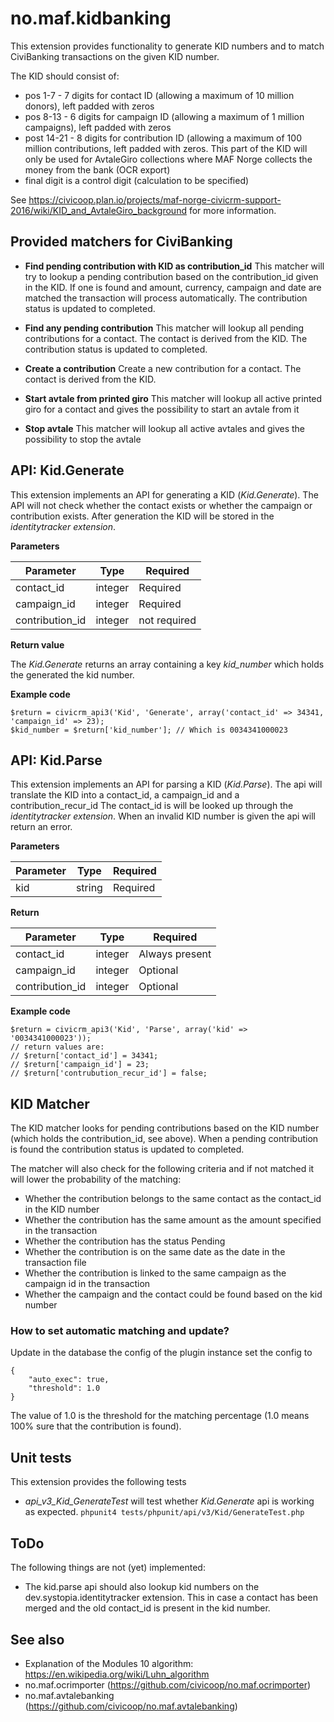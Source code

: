 # no.maf.kidbanking

This extension provides functionality to generate KID numbers and to match CiviBanking transactions on the given KID number.

The KID should consist of:

* pos 1-7 - 7 digits for contact ID (allowing a maximum of 10 million donors), left padded with zeros
* pos 8-13 - 6 digits for campaign ID (allowing a maximum of 1 million campaigns), left padded with zeros
* post 14-21 - 8 digits for contribution ID (allowing a maximum of 100 million contributions, left padded with zeros. This part of the KID will only be used for AvtaleGiro collections where MAF Norge collects the money from the bank (OCR export)
* final digit is a control digit (calculation to be specified)

See https://civicoop.plan.io/projects/maf-norge-civicrm-support-2016/wiki/KID_and_AvtaleGiro_background for more information.

## Provided matchers for CiviBanking

* **Find pending contribution with KID as contribution_id** This matcher will try to lookup a pending contribution based on the contribution_id given in the KID. If one is found and amount, currency, campaign and date are matched the transaction will process automatically. The contribution status is updated to completed.
* **Find any pending contribution** This matcher will lookup all pending contributions for a contact. The contact is derived from the KID. The contribution status is updated to completed.
* **Create a contribution** Create a new contribution for a contact. The contact is derived from the KID.

* **Start avtale from printed giro** This matcher will lookup all active printed giro for a contact and gives the possibility to start an avtale from it
* **Stop avtale** This matcher will lookup all active avtales and gives the possibility to stop the avtale

## API: Kid.Generate

This extension implements an API for generating a KID (_Kid.Generate_).
The API will not check whether the contact exists or whether the campaign or contribution exists.
After generation the KID will be stored in the _identitytracker extension_.

**Parameters**

| Parameter   	        | Type   	| Required  	|
|-----------------------|-----------|---------------|
| contact_id            | integer   | Required      |
| campaign_id           | integer   | Required      |
| contribution_id       | integer   | not required  |

**Return value**

The _Kid.Generate_ returns an array containing a key _kid_number_ which holds the generated the kid number.

**Example code**

    $return = civicrm_api3('Kid', 'Generate', array('contact_id' => 34341, 'campaign_id' => 23);
    $kid_number = $return['kid_number']; // Which is 0034341000023

## API: Kid.Parse

This extension implements an API for parsing a KID (_Kid.Parse_).
The api will translate the KID into a contact_id, a campaign_id and a contribution_recur_id 
The contact_id is will be looked up through the _identitytracker extension_. 
When an invalid KID number is given the api will return an error. 

**Parameters**

| Parameter             | Type      | Required       |
|-----------------------|-----------|----------------|
| kid                   | string    | Required       |

**Return**

| Parameter   	        | Type   	| Required  	 |
|-----------------------|-----------|----------------|
| contact_id            | integer   | Always present |
| campaign_id           | integer   | Optional       |
| contribution_id       | integer   | Optional       |

**Example code**

    $return = civicrm_api3('Kid', 'Parse', array('kid' => '0034341000023'));
    // return values are:
    // $return['contact_id'] = 34341;
    // $return['campaign_id'] = 23;
    // $return['contrubution_recur_id'] = false;
    
## KID Matcher

The KID matcher looks for pending contributions based on the KID number (which holds the contribution_id, see above). 
When a pending contribution is found the contribution status is updated to completed.

The matcher will also check for the following criteria and if not matched it will lower the probability of the matching:

* Whether the contribution belongs to the same contact as the contact_id in the KID number
* Whether the contribution has the same amount as the amount specified in the transaction
* Whether the contribution has the status Pending
* Whether the contribution is on the same date as the date in the transaction file
* Whether the contribution is linked to the same campaign as the campaign id in the transaction
* Whether the campaign and the contact could be found based on the kid number

### How to set automatic matching and update?

Update in the database the config of the plugin instance set the config to

    {
    	"auto_exec": true,
        "threshold": 1.0
    }

The value of 1.0 is the threshold for the matching percentage (1.0 means 100% sure that the contribution is found).

## Unit tests

This extension provides the following tests

* _api_v3_Kid_GenerateTest_ will test whether _Kid.Generate_ api is working as expected.
    `phpunit4 tests/phpunit/api/v3/Kid/GenerateTest.php`

## ToDo

The following things are not (yet) implemented:

* The kid.parse api should also lookup kid numbers on the dev.systopia.identitytracker extension. This in case a contact has been merged and the old contact_id is present in the kid number.

## See also

* Explanation of the Modules 10 algorithm: https://en.wikipedia.org/wiki/Luhn_algorithm
* no.maf.ocrimporter (https://github.com/civicoop/no.maf.ocrimporter)
* no.maf.avtalebanking (https://github.com/civicoop/no.maf.avtalebanking)



